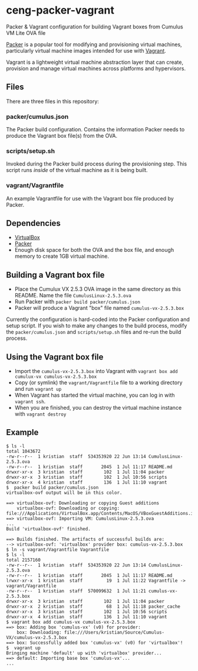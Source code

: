 # ceng-packer-vagrant
Packer &amp; Vagrant configuration for building Vagrant boxes from Cumulus VM Lite OVA file

[Packer](https://www.packer.io/) is a popular tool for modifying and provisioning virtual machines, particularly virtual machine images intended for use with [Vagrant](https://www.vagrantup.com/).

Vagrant is a lightweight virtual machine abstraction layer that can create, provision and manage virtual machines across platforms and hypervisors.

## Files

There are three files in this repository:

### packer/cumulus.json

The Packer build configuration. Contains the information Packer needs to produce the Vagrant box file(s) from the OVA.

### scripts/setup.sh

Invoked during the Packer build process during the provisioning step. This script runs *inside* of the virtual machine as it is being built.

### vagrant/Vagrantfile

An example Vagrantfile for use with the Vagrant box file produced by Packer.

## Dependencies

* [VirtualBox](https://www.virtualbox.org/)
* [Packer](https://www.packer.io/)
* Enough disk space for both the OVA and the box file, and enough memory to create 1GB virtual machine.

## Building a Vagrant box file

* Place the Cumulux VX 2.5.3 OVA image in the same directory as this README. Name the file `CumulusLinux-2.5.3.ova`
* Run Packer with `packer build packer/cumulus.json`
* Packer will produce a Vagrant "box" file named `cumulus-vx-2.5.3.box`

Currently the configuration is hard-coded into the Packer configuration and setup script. If you wish to make any changes to the build process, modify the `packer/cumulus.json` and `scripts/setup.sh` files and re-run the build process.

## Using the Vagrant box file

* Import the `cumulus-vx-2.5.3.box` into Vagrant with `vagrant box add cumulux-vx cumulus-vx-2.5.3.box`
* Copy (or symlink) the `vagrant/Vagrantfile` file to a working directory and run `vagrant up`
* When Vagrant has started the virtual machine, you can log in with `vagrant ssh`.
* When you are finished, you can destroy the virtual machine instance with `vagrant destroy`

## Example
```
$ ls -l
total 1043672
-rw-r--r--  1 kristian  staff  534353920 22 Jun 13:14 CumulusLinux-2.5.3.ova
-rw-r--r--  1 kristian  staff       2045  1 Jul 11:17 README.md
drwxr-xr-x  3 kristian  staff        102  1 Jul 11:04 packer
drwxr-xr-x  3 kristian  staff        102  1 Jul 10:56 scripts
drwxr-xr-x  4 kristian  staff        136  1 Jul 11:10 vagrant
$  packer build packer/cumulus.json
virtualbox-ovf output will be in this color.

==> virtualbox-ovf: Downloading or copying Guest additions
    virtualbox-ovf: Downloading or copying: file:///Applications/VirtualBox.app/Contents/MacOS/VBoxGuestAdditions.iso
==> virtualbox-ovf: Importing VM: CumulusLinux-2.5.3.ova
...
Build 'virtualbox-ovf' finished.

==> Builds finished. The artifacts of successful builds are:
--> virtualbox-ovf: 'virtualbox' provider box: cumulus-vx-2.5.3.box
$ ln -s vagrant/Vagrantfile Vagrantfile
$ ls -l
total 2157160
-rw-r--r--  1 kristian  staff  534353920 22 Jun 13:14 CumulusLinux-2.5.3.ova
-rw-r--r--  1 kristian  staff       2045  1 Jul 11:17 README.md
lrwxr-xr-x  1 kristian  staff         19  1 Jul 11:22 Vagrantfile -> vagrant/Vagrantfile
-rw-r--r--  1 kristian  staff  570099632  1 Jul 11:21 cumulus-vx-2.5.3.box
drwxr-xr-x  3 kristian  staff        102  1 Jul 11:04 packer
drwxr-xr-x  2 kristian  staff         68  1 Jul 11:18 packer_cache
drwxr-xr-x  3 kristian  staff        102  1 Jul 10:56 scripts
drwxr-xr-x  4 kristian  staff        136  1 Jul 11:10 vagrant
$ vagrant box add cumulus-vx cumulus-vx-2.5.3.box
==> box: Adding box 'cumulus-vx' (v0) for provider:
    box: Downloading: file:///Users/kristian/Source/Cumulus-VX/cumulus-vx-2.5.3.box
==> box: Successfully added box 'cumulus-vx' (v0) for 'virtualbox'!
$  vagrant up
Bringing machine 'default' up with 'virtualbox' provider...
==> default: Importing base box 'cumulus-vx'...
...
``` 
